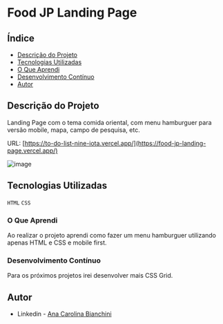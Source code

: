 <h1>Food JP Landing Page</h1>

## Índice

- [Descrição do Projeto](#descrição-do-projeto)
- [Tecnologias Utilizadas](#tecnologias-utilizadas)
- [O Que Aprendi](#o-que-aprendi)
- [Desenvolvimento Contínuo](#desenvolvimento-contínuo)
- [Autor](#autor)

## Descrição do Projeto 

Landing Page com o tema comida oriental, com menu hamburguer para versão mobile, mapa, campo de pesquisa, etc. 

URL: [https://to-do-list-nine-iota.vercel.app/](https://food-jp-landing-page.vercel.app/)

![image](https://github.com/carolbianchini/food-jp-landing-page/assets/122060348/75b99c1c-2abc-4b49-9e5e-521dde448cb8)

## Tecnologias Utilizadas

`HTML`
`CSS`


### O Que Aprendi

Ao realizar o projeto aprendi como fazer um menu hamburguer utilizando apenas HTML e CSS e mobile first. 

### Desenvolvimento Contínuo

Para os próximos projetos irei desenvolver mais CSS Grid.

## Autor

- Linkedin - [Ana Carolina Bianchini](https://www.linkedin.com/in/ana-carolina-bianchini-desenvolvedora-front-end/)
